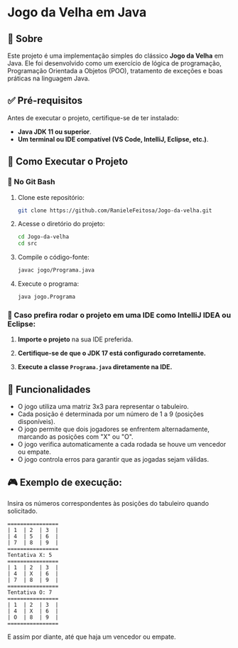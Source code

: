 # Jogo da Velha em Java

## 📖 Sobre
Este projeto é uma implementação simples do clássico **Jogo da Velha** em Java. Ele foi desenvolvido como um exercício de lógica de programação, Programação Orientada a Objetos (POO), tratamento de exceções e boas práticas na linguagem Java.


## ✅ Pré-requisitos
Antes de executar o projeto, certifique-se de ter instalado:
- **Java JDK 11 ou superior**.
- **Um terminal ou IDE compatível (VS Code, IntelliJ, Eclipse, etc.)**.

## 🚀 Como Executar o Projeto
### 🔹 No Git Bash
   1. Clone este repositório:
      ```sh
      git clone https://github.com/RanieleFeitosa/Jogo-da-velha.git
      ```
   2. Acesse o diretório do projeto:
      ```sh
      cd Jogo-da-velha
      cd src
      ```
   3. Compile o código-fonte:
      ```sh
      javac jogo/Programa.java
      ```
   4. Execute o programa:
      ```sh
      java jogo.Programa
      ```
### 🔹 Caso prefira rodar o projeto em uma IDE como **IntelliJ IDEA** ou **Eclipse**:  

1. **Importe o projeto** na sua IDE preferida.  
2. **Certifique-se de que o JDK 17 está configurado corretamente.**  

3. **Execute a classe `Programa.java` diretamente na IDE.**  


## 📌 Funcionalidades
- O jogo utiliza uma matriz 3x3 para representar o tabuleiro.
- Cada posição é determinada por um número de 1 a 9 (posições disponíveis).
- O jogo permite que dois jogadores se enfrentem alternadamente, marcando as posições com "X" ou "O".
- O jogo verifica automaticamente a cada rodada se houve um vencedor ou empate.
- O jogo controla erros para garantir que as jogadas sejam válidas.


## 🎮 Exemplo de execução:


Insira os números correspondentes às posições do tabuleiro quando solicitado.


```
================
| 1  | 2  | 3  |
| 4  | 5  | 6  |
| 7  | 8  | 9  |
================
Tentativa X: 5
================
| 1  | 2  | 3  |
| 4  | X  | 6  |
| 7  | 8  | 9  |
================
Tentativa O: 7
================
| 1  | 2  | 3  |
| 4  | X  | 6  |
| O  | 8  | 9  |
================
```

E assim por diante, até que haja um vencedor ou empate.


